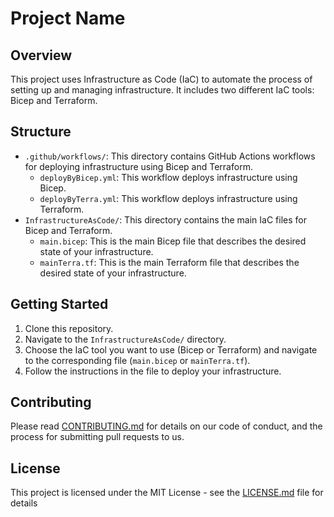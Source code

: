 # Project Name

## Overview

This project uses Infrastructure as Code (IaC) to automate the process of setting up and managing infrastructure. It includes two different IaC tools: Bicep and Terraform.

## Structure

- `.github/workflows/`: This directory contains GitHub Actions workflows for deploying infrastructure using Bicep and Terraform.
  - `deployByBicep.yml`: This workflow deploys infrastructure using Bicep.
  - `deployByTerra.yml`: This workflow deploys infrastructure using Terraform.
- `InfrastructureAsCode/`: This directory contains the main IaC files for Bicep and Terraform.
  - `main.bicep`: This is the main Bicep file that describes the desired state of your infrastructure.
  - `mainTerra.tf`: This is the main Terraform file that describes the desired state of your infrastructure.

## Getting Started

1. Clone this repository.
2. Navigate to the `InfrastructureAsCode/` directory.
3. Choose the IaC tool you want to use (Bicep or Terraform) and navigate to the corresponding file (`main.bicep` or `mainTerra.tf`).
4. Follow the instructions in the file to deploy your infrastructure.

## Contributing

Please read [CONTRIBUTING.md](CONTRIBUTING.md) for details on our code of conduct, and the process for submitting pull requests to us.

## License

This project is licensed under the MIT License - see the [LICENSE.md](LICENSE.md) file for details